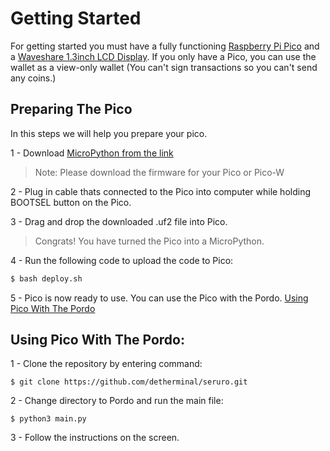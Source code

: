 # Getting Started

For getting started you must have a fully functioning [Raspberry Pi Pico](https://www.raspberrypi.com/products/raspberry-pi-pico/) and a [Waveshare 1.3inch LCD Display](https://www.waveshare.com/pico-lcd-1.3.htm). If you only have a Pico, you can use the wallet as a view-only wallet (You can't sign transactions so you can't send any coins.)

## Preparing The Pico

In this steps we will help you prepare your pico.

1 - Download [MicroPython from the link](https://micropython.org/download/)
> Note: Please download the firmware for your Pico or Pico-W

2 - Plug in cable thats connected to the Pico into computer while holding BOOTSEL button on the Pico. 

3 - Drag and drop the downloaded .uf2 file into Pico.

> Congrats! You have turned the Pico into a MicroPython.

4 - Run the following code to upload the code to Pico:
```bash
$ bash deploy.sh
```

5 - Pico is now ready to use. You can use the Pico with the Pordo. [Using Pico With The Pordo](#using-pico-with-the-pordo)

## Using Pico With The Pordo:

1 - Clone the repository by entering command:
``` 
$ git clone https://github.com/detherminal/seruro.git
```

2 - Change directory to Pordo and run the main file:
```
$ python3 main.py
```

3 - Follow the instructions on the screen.